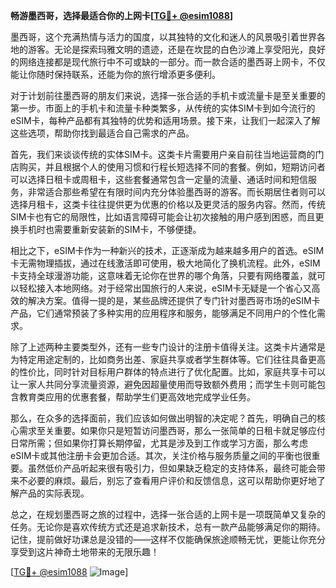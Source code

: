 **畅游墨西哥，选择最适合你的上网卡[[TG💪+ @esim1088](https://t.me/s/esim1088)]**

墨西哥，这个充满热情与活力的国度，以其独特的文化和迷人的风景吸引着世界各地的游客。无论是探索玛雅文明的遗迹，还是在坎昆的白色沙滩上享受阳光，良好的网络连接都是现代旅行中不可或缺的一部分。而一款合适的墨西哥上网卡，不仅能让你随时保持联系，还能为你的旅行增添更多便利。

对于计划前往墨西哥的朋友们来说，选择一张合适的手机卡或流量卡是至关重要的第一步。市面上的手机卡和流量卡种类繁多，从传统的实体SIM卡到如今流行的eSIM卡，每种产品都有其独特的优势和适用场景。接下来，让我们一起深入了解这些选项，帮助你找到最适合自己需求的产品。

首先，我们来谈谈传统的实体SIM卡。这类卡片需要用户亲自前往当地运营商的门店购买，并且根据个人的使用习惯和行程长短选择不同的套餐。例如，短期访问者可以选择日租卡或周租卡，这些套餐通常包含一定量的流量、通话时间和短信服务，非常适合那些希望在有限时间内充分体验墨西哥的游客。而长期居住者则可以选择月租卡，这类卡往往提供更为优惠的价格以及更灵活的服务内容。然而，传统SIM卡也有它的局限性，比如语言障碍可能会让初次接触的用户感到困惑，而且更换手机时也需要重新安装新的SIM卡，不够便捷。

相比之下，eSIM卡作为一种新兴的技术，正逐渐成为越来越多用户的首选。eSIM卡无需物理插拔，通过在线激活即可使用，极大地简化了换机流程。此外，eSIM卡支持全球漫游功能，这意味着无论你在世界的哪个角落，只要有网络覆盖，就可以轻松接入本地网络。对于经常出国旅行的人来说，eSIM卡无疑是一个省心又高效的解决方案。值得一提的是，某些品牌还提供了专门针对墨西哥市场的eSIM卡产品，它们通常预装了多种实用的应用程序和服务，能够满足不同用户的个性化需求。

除了上述两种主要类型外，还有一些专门设计的注册卡值得关注。这类卡片通常是为特定用途定制的，比如商务出差、家庭共享或者学生群体等。它们往往具备更高的性价比，同时针对目标用户群体的特点进行了优化配置。比如，家庭共享卡可以让一家人共同分享流量资源，避免因超量使用而导致额外费用；而学生卡则可能包含教育类应用的优惠套餐，帮助学生们更高效地完成学业任务。

那么，在众多的选择面前，我们应该如何做出明智的决定呢？首先，明确自己的核心需求至关重要。如果你只是短暂访问墨西哥，那么一张简单的日租卡就足够应付日常所需；但如果你打算长期停留，尤其是涉及到工作或学习方面，那么考虑eSIM卡或其他注册卡会更加合适。其次，关注价格与服务质量之间的平衡也很重要。虽然低价产品听起来很有吸引力，但如果缺乏稳定的支持体系，最终可能会带来不必要的麻烦。最后，别忘了查看用户评价和反馈信息，这可以帮助你更好地了解产品的实际表现。

总之，在规划墨西哥之旅的过程中，选择一张合适的上网卡是一项既简单又复杂的任务。无论你是喜欢传统方式还是追求新技术，总有一款产品能够满足你的期待。记住，提前做好功课总是没错的——这样不仅能确保旅途顺畅无忧，更能让你充分享受到这片神奇土地带来的无限乐趣！

[[TG💪+ @esim1088](https://t.me/s/esim1088) ![Image](https://i.postimg.cc/4NQfJmqS/Snipaste-2025-05-13-00-14-12.png)]